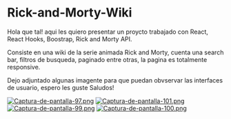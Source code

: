 # Rick-and-Morty-Wiki

Hola que tal! aqui les quiero presentar un proycto trabajado con React, React Hooks, Boostrap, Rick and Morty API. 

Consiste en una wiki de la serie animada Rick and Morty, cuenta una search bar, filtros de busqueda, paginado entre otras, la pagina es totalmente responsive.

Dejo adjuntado algunas imagente para que puedan obvservar las interfaces de usuario, espero les guste Saludos!



[![Captura-de-pantalla-97.png](https://i.postimg.cc/MpWZ5jHh/Captura-de-pantalla-97.png)](https://postimg.cc/F7BQszjZ)
[![Captura-de-pantalla-101.png](https://i.postimg.cc/j2HKQsbx/Captura-de-pantalla-101.png)](https://postimg.cc/hQtHKRv6)
[![Captura-de-pantalla-99.png](https://i.postimg.cc/RFnvh7pn/Captura-de-pantalla-99.png)](https://postimg.cc/mzRv6Hsb)
[![Captura-de-pantalla-100.png](https://i.postimg.cc/hvWcdXNZ/Captura-de-pantalla-100.png)](https://postimg.cc/YG35cCrQ)
